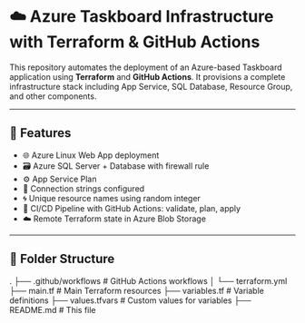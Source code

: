 # ☁️ Azure Taskboard Infrastructure with Terraform & GitHub Actions

This repository automates the deployment of an Azure-based Taskboard application using **Terraform** and **GitHub Actions**. It provisions a complete infrastructure stack including App Service, SQL Database, Resource Group, and other components.

---

## 🚀 Features

- 🌐 Azure Linux Web App deployment  
- 🗃️ Azure SQL Server + Database with firewall rule  
- ⚙️ App Service Plan  
- 🔐 Connection strings configured  
- 🌀 Unique resource names using random integer  
- 🔁 CI/CD Pipeline with GitHub Actions: validate, plan, apply  
- ☁️ Remote Terraform state in Azure Blob Storage  

---

## 📁 Folder Structure
. ├── .github/workflows # GitHub Actions workflows │ └── terraform.yml ├── main.tf # Main Terraform resources ├── variables.tf # Variable definitions ├── values.tfvars # Custom values for variables ├── README.md # This file
